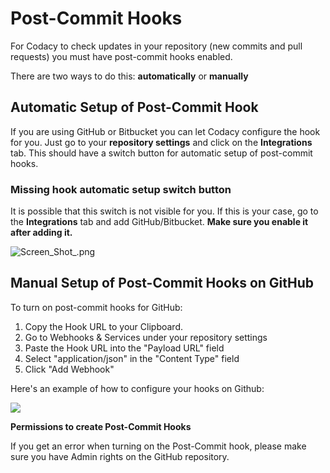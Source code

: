 # Post-Commit Hooks

For Codacy to check updates in your repository (new commits and pull requests) you must have post-commit hooks enabled.

There are two ways to do this: **automatically** or **manually**

## Automatic Setup of Post-Commit Hook

If you are using GitHub or Bitbucket you can let Codacy configure the hook for you. Just go to your **repository settings** and click on the **Integrations** tab. This should have a switch button for automatic setup of post-commit hooks.

### Missing hook automatic setup switch button

It is possible that this switch is not visible for you.
If this is your case, go to the **Integrations** tab and add GitHub/Bitbucket. **Make sure you enable it after adding it.**

![Screen\_Shot\_.png](/images/Screen_Shot_.png)

## Manual Setup of Post-Commit Hooks on GitHub

To turn on post-commit hooks for GitHub:

1.  Copy the Hook URL to your Clipboard.
2.  Go to Webhooks &amp; Services under your repository settings
3.  Paste the Hook URL into the "Payload URL" field
4.  Select "application/json" in the "Content Type" field
5.  Click "Add Webhook"

Here's an example of how to configure your hooks on Github:

![](/images/YmJy6PV8ge_2.gif)

**Permissions to create Post-Commit Hooks**

If you get an error when turning on the Post-Commit hook, please make sure you have Admin rights on the GitHub repository.
